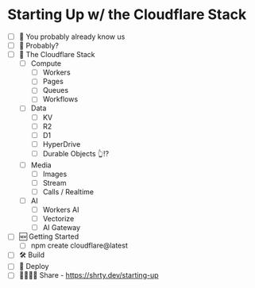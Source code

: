 # Starting Up w/ the Cloudflare Stack

- [ ] 🤔 You probably already know us
- [ ] 💭 Probably?
- [ ] 🧰 The Cloudflare Stack
  - [ ] Compute
    - [ ] Workers
    - [ ] Pages
    - [ ] Queues
    - [ ] Workflows
  - [ ] Data
    - [ ] KV
    - [ ] R2
    - [ ] D1
    - [ ] HyperDrive
    - [ ] Durable Objects 👆⁉️
  - [ ] Media
    - [ ] Images
    - [ ] Stream
    - [ ] Calls / Realtime
  - [ ] AI
    - [ ] Workers AI
    - [ ] Vectorize
    - [ ] AI Gateway
- [ ] 🆕 Getting Started
  - [ ] npm create cloudflare@latest
- [ ] 🛠️ Build
- [ ] 🚀 Deploy
- [ ] 🧑‍💻👩‍💻 Share - https://shrty.dev/starting-up
